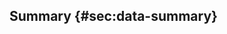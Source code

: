 ## Summary {#sec:data-summary}

<!--
Summarize the data preparation work done as well as key challenges encountered.
[@fig:cloud]:
- the central: Czech public procurement dataset
- Common Procurement Vocabulary
- Three business registers mediated via ARES
- Czech addresses dataset
- NACE classification
- zIndex
Mostly linking and fusion.

Problems:
- Missing data
- Unreliable identifiers
- Conflicting data without more annotations to identify the correct data (and resolve the conflicts)
- The data suffers from the same problems as user-generated data, since it is created by many users of the public procurement system.
- Reductive use of XML
- Violations of the allegedly validated rules
- Missing shared identifiers
- A more detailed description of the quality of the Czech public procurement data is available in @Soudek2016a.

Aims:
- Combating the afore-mentioned problems
- Reducing variety/heterogeneity: conforming values, fusing aliases, resolving value conflicts

Approach:
- Separation of concerns to reduce the complexity of data preparation and avoid bugs caused by needless coupling
- Defensive transformations with few assumptions about the data, check the assumptions, and able to cope with violations of the assumptions via fallback solutions.
- Explicit acknowledgments of the known limitations of data, such as its sampling bias.
- Partitioning transformations to allow processing large data
- Declarative specifications of the transformations: XSLT and SPARQL Update operations
- Content-based addressing for deduplication/linking
-->
